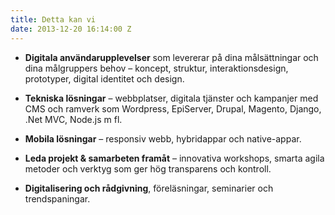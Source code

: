 ```yaml
---
title: Detta kan vi
date: 2013-12-20 16:14:00 Z
---
```


- **Digitala användarupplevelser** som levererar på dina målsättningar och dina målgruppers behov – koncept, struktur, interaktionsdesign, prototyper, digital identitet och design.

- **Tekniska lösningar** – webbplatser, digitala tjänster och kampanjer med CMS och ramverk som Wordpress, EpiServer, Drupal, Magento, Django, .Net MVC, Node.js m fl.

- **Mobila lösningar** – responsiv webb, hybridappar och native-appar.

- **Leda projekt & samarbeten framåt** – innovativa workshops, smarta agila metoder och verktyg som ger hög transparens och kontroll.

- **Digitalisering och rådgivning**, föreläsningar, seminarier och trendspaningar.
